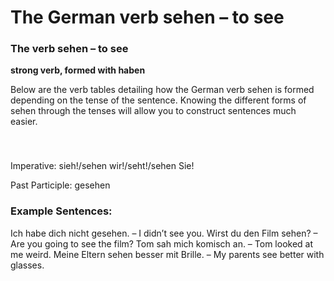 # The German verb sehen – to see



### The verb sehen – to see

**strong verb, formed with haben**

Below are the verb tables detailing how the German verb sehen is formed depending on the tense of the sentence. Knowing the different forms of sehen through the tenses will allow you to construct sentences much easier.

### 


 

Imperative: sieh!/sehen wir!/seht!/sehen Sie!

Past Participle: gesehen

### Example Sentences:

Ich habe dich nicht gesehen. – I didn’t see you.
Wirst du den Film sehen? – Are you going to see the film?
Tom sah mich komisch an. – Tom looked at me weird.
Meine Eltern sehen besser mit Brille. – My parents see better with glasses.

                    
